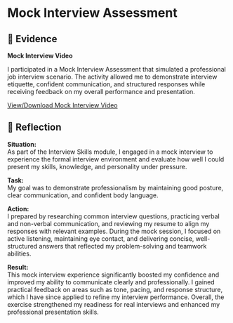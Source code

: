 # Mock Interview Assessment
## 📄 Evidence

**Mock Interview Video**  

I participated in a Mock Interview Assessment that simulated a professional job interview scenario. The activity allowed me to demonstrate interview etiquette, confident communication, and structured responses while receiving feedback on my overall performance and presentation.  

[View/Download Mock Interview Video](https://github.com/AJ219423202/DigitalPortfolio1/blob/3f2fc05e1b8a9fab09e91f2969c294a3ad1e7c57/File/219423202_mock_interview%20(1).mp4)  

## 💬 Reflection  

**Situation:**  
As part of the Interview Skills module, I engaged in a mock interview to experience the formal interview environment and evaluate how well I could present my skills, knowledge, and personality under pressure.  

**Task:**  
My goal was to demonstrate professionalism by maintaining good posture, clear communication, and confident body language.

**Action:**  
I prepared by researching common interview questions, practicing verbal and non-verbal communication, and reviewing my resume to align my responses with relevant examples. During the mock session, I focused on active listening, maintaining eye contact, and delivering concise, well-structured answers that reflected my problem-solving and teamwork abilities.  

**Result:**  
This mock interview experience significantly boosted my confidence and improved my ability to communicate clearly and professionally. I gained practical feedback on areas such as tone, pacing, and response structure, which I have since applied to refine my interview performance. Overall, the exercise strengthened my readiness for real interviews and enhanced my professional presentation skills.  
